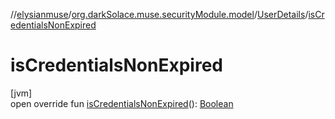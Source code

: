 //[elysianmuse](../../../index.md)/[org.darkSolace.muse.securityModule.model](../index.md)/[UserDetails](index.md)/[isCredentialsNonExpired](is-credentials-non-expired.md)

# isCredentialsNonExpired

[jvm]\
open override fun [isCredentialsNonExpired](is-credentials-non-expired.md)(): [Boolean](https://kotlinlang.org/api/latest/jvm/stdlib/kotlin/-boolean/index.html)

